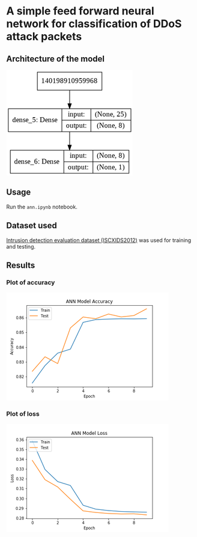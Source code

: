 # A simple feed forward neural network for classification of DDoS attack packets

## Architecture of the model
![Model](model_ann.png)


## Usage

Run the ```ann.ipynb``` notebook.

## Dataset used
[Intrusion detection evaluation dataset (ISCXIDS2012)](https://www.unb.ca/cic/datasets/ids.html) was used for training and testing. 

## Results

### Plot of accuracy
![Plot of accuracy](ANN_Model_Accuracy.png)

### Plot of loss
![Plot of loss](ANN_Model_Loss.png)

